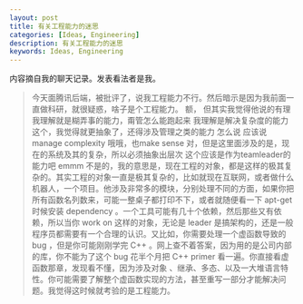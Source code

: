 ```yaml
---
layout: post
title: 有关工程能力的迷思
categories: [Ideas, Engineering]
description: 有关工程能力的迷思
keywords: Ideas, Engineering
---
```

内容摘自我的聊天记录。发表看法者是我。

> 今天面腾讯后端，被批评了，说我工程能力不行。然后暗示是因为我前面一直做科研，就很疑惑，啥子是个工程能力。
> 额，
> 但其实我觉得他说的有理
> 我理解就是糊弄事的能力，甭管怎么能跑起来
> 我理解是解决复杂度的能力
> 这个，我觉得就更抽象了，还得涉及管理之类的能力
> 怎么说 应该说 manage complexity
> 哦哦，也make sense
> 对，但是这里面涉及的是，现在的系统及其的复杂，所以必须抽象出层次
> 这个应该是作为teamleader的能力吧
> emmm 不是的，我的意思是，现在工程的对象，都是这样的极其复杂的。其实工程的对象一直是极其复杂的，比如就现在互联网，或者做什么机器人，一个项目。他涉及非常多的模块，分别处理不同的方面，如果你把所有函数名列数来，可能一整桌子都打印不下，或者就随便看一下 apt-get 时候安装 dependency 。一个工具可能有几十个依赖，然后那些又有依赖，所以当你 work on 这样的对象，无论是 leader 是搞架构的，还是一般程序员都需要有一个合理的认识。又比如，你需要处理一个虚函数导致的 bug ，但是你可能刚刚学完 C++ 。网上查不着答案，因为用的是公司内部的库，你不能为了这个 bug 花半个月把 C++ primer 看一遍。你直接看虚函数那章，发现看不懂，因为涉及对象 、继承、多态、以及一大堆语言特性。你可能需要了解整个虚函数实现的方法，甚至重写一部分才能解决问题。我觉得这时候就考验的是工程能力。

